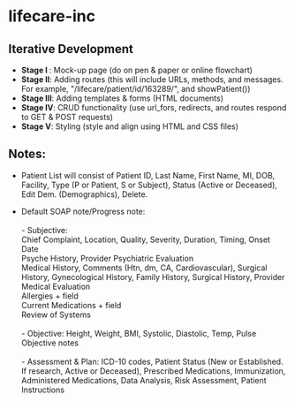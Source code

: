 # lifecare-inc

## Iterative Development

- <b>Stage I </b>: Mock-up page (do on pen & paper or online flowchart)
- <b>Stage II</b>: Adding routes (this will include URLs, methods, and messages. For example, "/lifecare/patient/id/163289/", and showPatient())
- <b>Stage III</b>: Adding templates & forms (HTML documents)
- <b>Stage IV</b>: CRUD functionality (use url_fors, redirects, and routes respond to GET & POST requests)
- <b>Stage V</b>: Styling (style and align using HTML and CSS files)

## Notes:

- Patient List will consist of Patient ID, Last Name, First Name, MI, DOB, Facility, Type (P or Patient, S or Subject), Status (Active or Deceased), Edit Dem. (Demographics), Delete.

- Default SOAP note/Progress note: 
        <br><br>- Subjective: <br>Chief Complaint, Location, Quality, Severity, Duration, Timing, Onset Date
                      <br>Psyche History, Provider Psychiatric Evaluation
                      <br>Medical History, Comments (Htn, dm, CA, Cardiovascular), Surgical History, Gynecological History, Family History, Surgical History, Provider Medical Evaluation
                      <br>Allergies + field
                      <br>Current Medications + field
                      <br>Review of Systems
       <br><br>- Objective: Height, Weight, BMI, Systolic, Diastolic, Temp, Pulse
                        <br>Objective notes
       <br><br>- Assessment & Plan: ICD-10 codes, Patient Status (New or Established. If research, Active or Deceased), Prescribed Medications, Immunization, Administered Medications, Data Analysis, Risk Assessment, Patient Instructions

